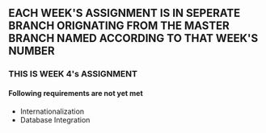 ## EACH WEEK'S ASSIGNMENT IS IN SEPERATE BRANCH ORIGNATING FROM THE MASTER BRANCH NAMED ACCORDING TO THAT WEEK'S NUMBER
### THIS IS WEEK 4's ASSIGNMENT
#### Following requirements are not yet met
* Internationalization
* Database Integration
